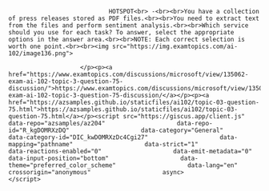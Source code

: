 <p class="card-text">
							
								HOTSPOT<br> -<br><br>You have a collection of press releases stored as PDF files.<br><br>You need to extract text from the files and perform sentiment analysis.<br><br>Which service should you use for each task? To answer, select the appropriate options in the answer area.<br><br>NOTE: Each correct selection is worth one point.<br><br><img src="https://img.examtopics.com/ai-102/image136.png">
							
						</p><p><a href="https://www.examtopics.com/discussions/microsoft/view/135062-exam-ai-102-topic-3-question-75-discussion/">https://www.examtopics.com/discussions/microsoft/view/135062-exam-ai-102-topic-3-question-75-discussion/</a></p><p><a href="https://azsamples.github.io/staticfiles/ai102/topic-03-question-75.html">https://azsamples.github.io/staticfiles/ai102/topic-03-question-75.html</a></p><script src="https://giscus.app/client.js"                    data-repo="azsamples/az204"                    data-repo-id="R_kgDOMRXzDQ"                    data-category="General"                    data-category-id="DIC_kwDOMRXzDc4Cgi27"                    data-mapping="pathname"                    data-strict="1"                    data-reactions-enabled="0"                    data-emit-metadata="0"                    data-input-position="bottom"                    data-theme="preferred_color_scheme"                    data-lang="en"                    crossorigin="anonymous"                    async>                    </script>